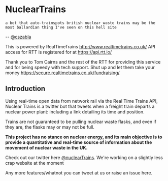 # NuclearTrains

```
a bot that auto-trainspots british nuclear waste trains may be the most ballardian thing I've seen on this hell site
```
-- [@cszabla](https://twitter.com/cszabla/status/1072663099256254464?s=19)

This is powered by RealTimeTrains http://www.realtimetrains.co.uk/
API access for RTT is registered for at https://api.rtt.io/

Thank you to Tom Cairns and the rest of the RTT for providing this service and for being speedy with tech support.
Shut up and let them take your money https://secure.realtimetrains.co.uk/fundraising/

## Introduction

Using real-time open data from network rail via the Real Time Trains API, Nuclear Trains is a twitter bot that tweets when a freight train departs a nuclear power plant: including a link detailing its time and position.

Trains are not guaranteed to be pulling nuclear waste flasks, and even if they are, the flasks may or may not be full.

**This project has no stance on nuclear energy, and its main objective is to provide a quantitative and real-time source of information about the movement of nuclear waste in the UK.**

Check out our twitter here [@nuclearTrains](https://twitter.com/nucleartrains). We're working on a slightly less crap website at the moment

Any more features/whatnot you can tweet at us or raise an issue here. 